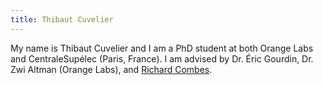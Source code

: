 ```yaml
---
title: Thibaut Cuvelier
---
```


My name is Thibaut Cuvelier and I am a PhD student at both Orange Labs and CentraleSupélec (Paris, France). I am advised by Dr. Éric Gourdin, Dr. Zwi Altman (Orange Labs), and [Richard Combes](http://www.l2s.centralesupelec.fr/perso/richard.combes). 